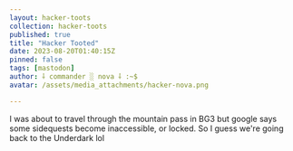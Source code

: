 ```yaml
---
layout: hacker-toots
collection: hacker-toots
published: true
title: "Hacker Tooted"
date: 2023-08-20T01:40:15Z
pinned: false
tags: [mastodon]
author: ⸸ commander ░ nova ⸸ :~$
avatar: /assets/media_attachments/hacker-nova.png

---
```


<p>I was about to travel through the mountain pass in BG3 but google says some sidequests become inaccessible, or locked. So I guess we&#39;re going back to the Underdark lol</p>


